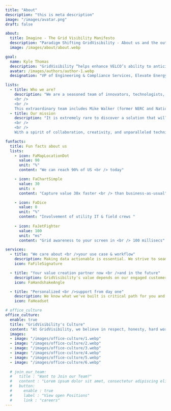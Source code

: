 ```yaml
---
title: "About"
description: "this is meta description"
image: "/images/avatar.png"
draft: false

about:
  title: Imagine - The Grid Visibility Manifesto
  description: "Paradigm Shifting GridVisibility - About us and the outcome of working with US. Rapid, low-latency feedback tranforms. Why is this paradigm shifting and what does that mean. People are making decisions today based on inhereted constraints. Can't imagine unlimited bandwidth that is ubiquitous, available, accessible, etc. Just imagine how you can transformt he monitoring and mangement of the grid. Imagine a constant grid signal for VPP, DR, etc. Join us... We're more than 1-minute data. I've never seen. I didn't think this was possible. Continuous Point on Wave, NOT snippets. Note 2 - 3 seconds of an event. Let's look 5 minutes before...because we can. We're always there. That's the essence of the change we are bringing to the industry. Let us show you. GridVisibility harnesses the broadband industry’s existing communication network assets to solve one of THE biggest grid challenges today - how to provide real-time awareness of the state of the distribution grid, cost efficiently, rapidly and at scale...now."
  image: /images/about/about.webp

goal:
  name: Kyle Thomas
  description: "GridVisibility “helps enhance VELCO’s ability to anticipate and adapt to grid transformation during the energy transition.”"
  avatar: /images/authors/author-1.webp
  designation: "VP of Engineering & Compliance Services, Elevate Energy Consulting"

lists:
  - title: Who we are?
    description: "We are a seasoned team of innovators, technologists, communications and utility experts. The founders, Scott Caruso and Steve Glennon, worked for over seven years together at <u><a href='https://www.cablelabs.com' target='_blank'>CableLabs</a></u> developing the GridVisibility Platform. In 2024, we acquired a license to the patented technology, and formally launched GridVisibility, inc. in January 2025.
    <br />
    <br />
    This extraordinary team includes Mike Walker (former NERC and National Grid USA executive), Matt Burks (former Chief Strategy Officer at E Source), and Ralph Brown (former CTO at CableLabs)."
  - title: Our mission
    description: "It is extremely rare to discover a solution that will fundamentally transform the world, along with a team that can do it. In these changing times, GridVisibility provides a common sense, yet paradigm shifting, solution for grid monitoring and operations.
    <br />
    <br />
    With a spirit of collaboration, creativity, and unparalleled technical acumen, GridVisibility’s mission is to solve the hardest grid reliability, resiliency, and security challenges in generations, by providing high fidelity, low latency, holistic GridVisibility to energy professionals on the front lines. Come with us as we transform the change the world together!"

funfacts:
  title: Fun facts about us
  lists:
    - icon: FaMapLocationDot
      value: 90
      unit: "%"
      content: "We can reach 90% of US <br /> today"

    - icon: FaChartSimple
      value: 30
      unit: x
      content: "Capture value 30x faster <br /> than business-as-usual"

    - icon: FaDice
      value: 0
      unit: "%"
      content: "Involvement of utility IT & field crews "
      
    - icon: FaJetFighter
      value: 100
      unit: "ms"
      content: "Grid awareness to your screen in <br /> 100 millisecs"

services:
  - title: "We care about <br />your use case & workflow"
    description: Making data actionable is essential. We strive to seamlessly integrate GVP into your workflow.  
    icon: FaFileSignature

  - title: "Your value creation partner now <br />and in the future"
    description: GridVisibility's value depends on our engaged customer collaboration. We're with you.
    icon: FaHandshakeAngle

  - title: "Personalized <br />support from day one"
    description: We know what we've built is critical path for you and your grid. We've got your back every step of the way. 
    icon: FaHeadset

# office_culture
office_culture:
  enable: true
  title: "GridVisibility's Culture"
  content: "At GridVisibility, we believe in respect, honesty, hard work, humanity, and fun."
  images:
  - image: "/images/office-culture/1.webp"
  - image: "/images/office-culture/2.webp"
  - image: "/images/office-culture/3.webp"
  - image: "/images/office-culture/4.webp"
  - image: "/images/office-culture/5.webp"
  - image: "/images/office-culture/6.webp"
  
  # join_our_team:
  #   title : "Want to Join our Team?"
  #   content : "Lorem ipsum dolor sit amet, consectetur adipiscing elit. Consequat eget amtempus eu at consecttur."
  #   button:
  #     enable : true
  #     label : "View open Positions"
  #     link : "careers"
---
```

